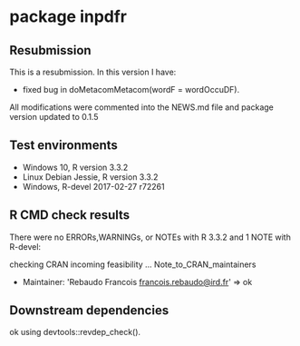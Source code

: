 # package inpdfr

## Resubmission
This is a resubmission. In this version I have:
* fixed bug in doMetacomMetacom(wordF = wordOccuDF). 

All modifications were commented into the NEWS.md file and package version updated to 0.1.5

## Test environments
* Windows 10, R version 3.3.2
* Linux Debian Jessie, R version 3.3.2
* Windows, R-devel 2017-02-27 r72261

## R CMD check results
There were no ERRORs,WARNINGs, or NOTEs with R 3.3.2 and 1 NOTE with R-devel:

checking CRAN incoming feasibility ... Note_to_CRAN_maintainers

* Maintainer: 'Rebaudo Francois <francois.rebaudo@ird.fr>'
=> ok

## Downstream dependencies
ok using devtools::revdep_check().
